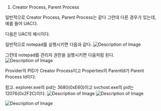 1. Creator Process, Parent Process

일반적으로 Creator Process, Parent Process는 같다
그런데 다른 경우가 있는데, 예를 들어 UAC다.

다음은 UAC의 예시이다.

일반적으로 notepad를 실행시키면 다음과 같다.
![Description of Image](/tmp/windows/Tracing/ETW/Windows_Kernel_Trace/Process/normalnotepad.PNG)

그런데 notepad를 관리자 권한을 실행시키면 다음처럼 된다.
![Description of Image](/tmp/windows/Tracing/ETW/Windows_Kernel_Trace/Process/adminnoteapad.PNG)

Provider의 PID가 Creator Process이고 Properties의 ParentId가 Parent Process Id이다.



참고.
explorer.exe의 pid는 3680(0xE60)이고
svchost.exe의 pid는 12076(0x2F2C)이다.
![Description of Image](/tmp/windows/Tracing/ETW/Windows_Kernel_Trace/Process/explorerinfo.PNG)
![Description of Image](/tmp/windows/Tracing/ETW/Windows_Kernel_Trace/Process/svchost.PNG)


![Description of Image](/tmp/test/뭣.webp)

